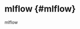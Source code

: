 # mlflow {#mlflow}

<div class="automodule" markdown="1" members="" undoc-members=""
exclude-members="MlflowClient">

mlflow

</div>
